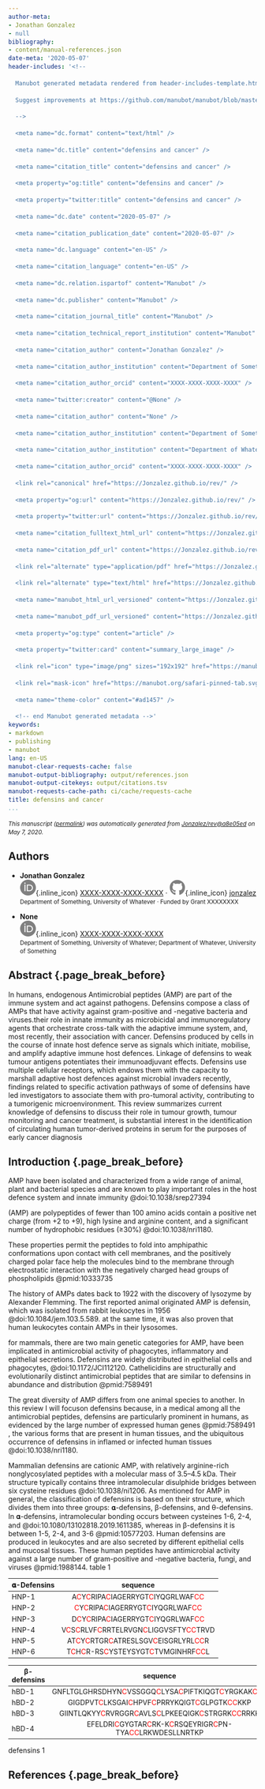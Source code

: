 ```yaml
---
author-meta:
- Jonathan Gonzalez
- null
bibliography:
- content/manual-references.json
date-meta: '2020-05-07'
header-includes: '<!--

  Manubot generated metadata rendered from header-includes-template.html.

  Suggest improvements at https://github.com/manubot/manubot/blob/master/manubot/process/header-includes-template.html

  -->

  <meta name="dc.format" content="text/html" />

  <meta name="dc.title" content="defensins and cancer" />

  <meta name="citation_title" content="defensins and cancer" />

  <meta property="og:title" content="defensins and cancer" />

  <meta property="twitter:title" content="defensins and cancer" />

  <meta name="dc.date" content="2020-05-07" />

  <meta name="citation_publication_date" content="2020-05-07" />

  <meta name="dc.language" content="en-US" />

  <meta name="citation_language" content="en-US" />

  <meta name="dc.relation.ispartof" content="Manubot" />

  <meta name="dc.publisher" content="Manubot" />

  <meta name="citation_journal_title" content="Manubot" />

  <meta name="citation_technical_report_institution" content="Manubot" />

  <meta name="citation_author" content="Jonathan Gonzalez" />

  <meta name="citation_author_institution" content="Department of Something, University of Whatever" />

  <meta name="citation_author_orcid" content="XXXX-XXXX-XXXX-XXXX" />

  <meta name="twitter:creator" content="@None" />

  <meta name="citation_author" content="None" />

  <meta name="citation_author_institution" content="Department of Something, University of Whatever" />

  <meta name="citation_author_institution" content="Department of Whatever, University of Something" />

  <meta name="citation_author_orcid" content="XXXX-XXXX-XXXX-XXXX" />

  <link rel="canonical" href="https://Jonzalez.github.io/rev/" />

  <meta property="og:url" content="https://Jonzalez.github.io/rev/" />

  <meta property="twitter:url" content="https://Jonzalez.github.io/rev/" />

  <meta name="citation_fulltext_html_url" content="https://Jonzalez.github.io/rev/" />

  <meta name="citation_pdf_url" content="https://Jonzalez.github.io/rev/manuscript.pdf" />

  <link rel="alternate" type="application/pdf" href="https://Jonzalez.github.io/rev/manuscript.pdf" />

  <link rel="alternate" type="text/html" href="https://Jonzalez.github.io/rev/v/a8e05ed4204ca04519fb57f7cf8c2b35d669b9cf/" />

  <meta name="manubot_html_url_versioned" content="https://Jonzalez.github.io/rev/v/a8e05ed4204ca04519fb57f7cf8c2b35d669b9cf/" />

  <meta name="manubot_pdf_url_versioned" content="https://Jonzalez.github.io/rev/v/a8e05ed4204ca04519fb57f7cf8c2b35d669b9cf/manuscript.pdf" />

  <meta property="og:type" content="article" />

  <meta property="twitter:card" content="summary_large_image" />

  <link rel="icon" type="image/png" sizes="192x192" href="https://manubot.org/favicon-192x192.png" />

  <link rel="mask-icon" href="https://manubot.org/safari-pinned-tab.svg" color="#ad1457" />

  <meta name="theme-color" content="#ad1457" />

  <!-- end Manubot generated metadata -->'
keywords:
- markdown
- publishing
- manubot
lang: en-US
manubot-clear-requests-cache: false
manubot-output-bibliography: output/references.json
manubot-output-citekeys: output/citations.tsv
manubot-requests-cache-path: ci/cache/requests-cache
title: defensins and cancer
...
```







<small><em>
This manuscript
([permalink](https://Jonzalez.github.io/rev/v/a8e05ed4204ca04519fb57f7cf8c2b35d669b9cf/))
was automatically generated
from [Jonzalez/rev@a8e05ed](https://github.com/Jonzalez/rev/tree/a8e05ed4204ca04519fb57f7cf8c2b35d669b9cf)
on May 7, 2020.
</em></small>

## Authors



+ **Jonathan Gonzalez**<br>
    ![ORCID icon](images/orcid.svg){.inline_icon}
    [XXXX-XXXX-XXXX-XXXX](https://orcid.org/XXXX-XXXX-XXXX-XXXX)
    · ![GitHub icon](images/github.svg){.inline_icon}
    [jonzalez](https://github.com/jonzalez)<br>
  <small>
     Department of Something, University of Whatever
     · Funded by Grant XXXXXXXX
  </small>

+ **None**<br>
    ![ORCID icon](images/orcid.svg){.inline_icon}
    [XXXX-XXXX-XXXX-XXXX](https://orcid.org/XXXX-XXXX-XXXX-XXXX)<br>
  <small>
     Department of Something, University of Whatever; Department of Whatever, University of Something
  </small>



## Abstract {.page_break_before}


 In humans, endogenous Antimicrobial peptides (AMP) are part of the immune system and act against pathogens. Defensins compose a class of AMPs that have activity against gram-positive and -negative bacteria and viruses.their role in innate immunity as microbicidal and immunoregulatory agents that orchestrate cross-talk with the adaptive immune system, and, most recently, their association with cancer. Defensins produced by cells in the course of innate host defence serve as signals which initiate, mobilise, and amplify adaptive immune host defences. Linkage of defensins to weak tumour antigens potentiates their immunoadjuvant effects. Defensins use multiple cellular receptors, which endows them with the capacity to marshall adaptive host defences against microbial invaders recently, findings related to specific activation pathways of some of defensins have led investigators to associate them with pro-tumoral activity, contributing to a tumorigenic microenvironment. This review summarizes current knowledge of defensins to discuss their role in tumour growth, tumour monitoring and cancer treatment, is substantial interest in the identification of circulating human tumor-derived proteins in serum for the purposes of early cancer diagnosis

## **Introduction** {.page_break_before}

AMP have been isolated and characterized from a wide range of animal, plant and bacterial species and are known to play important roles in the host defence system and innate immunity @doi:10.1038/srep27394


(AMP) are polypeptides of fewer than 100 amino acids contain a positive net charge (from +2 to +9), high lysine and arginine content, and a significant number of hydrophobic residues (≥30%) @doi:10.1038/nri1180.

These properties permit the peptides to fold into amphipathic conformations upon contact with cell membranes, and the positively charged polar face help the molecules bind to the membrane through electrostatic interaction with the negatively charged head groups of phospholipids @pmid:10333735  

The history of AMPs dates back to 1922 with the discovery of lysozyme by Alexander Flemming. The first reported animal originated AMP is defensin, which was isolated from rabbit leukocytes in 1956 @doi:10.1084/jem.103.5.589. at the same time, it was also proven that human leukocytes contain AMPs in their lysosomes.

for mammals, there are two main genetic categories for AMP, have been implicated in antimicrobial activity of phagocytes, inflammatory and epithelial secretions. Defensins are widely distributed in epithelial cells and phagocytes, @doi:10.1172/JCI112120. Cathelicidins are structurally and evolutionarily distinct antimicrobial peptides that are similar to defensins in abundance and distribution @pmid:7589491

The great diversity of AMP differs from one animal species to another. In this review I will focuson defensins because, in a medical  among all the antimicrobial peptides, defensins are particularly prominent in humans, as evidenced by the large number of expressed human genes @pmid:7589491 , the various forms that are present in human tissues, and the ubiquitous occurrence of defensins in inflamed or infected human tissues @doi:10.1038/nri1180. 


Mammalian defensins are cationic AMP, with relatively arginine-rich nonglycosylated peptides with a molecular mass of 3.5–4.5 kDa. Their structure typically contains three intramolecular disulphide bridges between six cysteine residues @doi:10.1038/ni1206. As mentioned for AMP in general, the classification of defensins is based on their structure, which divides them into three groups: 𝛂-defensins, β-defensins, and  θ-defensins. In 𝛂-defensins, intramolecular bonding occurs between cysteines 1-6, 2-4, and @doi:10.1080/13102818.2019.1611385, whereas in β-defensins it is between 1-5, 2-4, and 3-6 @pmid:10577203. Human defensins  are produced in leukocytes and are also secreted by different epithelial cells and mucosal tissues. These human peptides have antimicrobial activity against a large number of gram-positive and -negative bacteria, fungi, and viruses @pmid:1988144. table 1 

| 𝛂-Defensins   |            sequence         | 
|----------|:-------------:                   |
|  HNP-1	 |   A<span style="color:red">C</span>Y<span style="color:red">C</span>RIPA<span style="color:red">C</span>IAGERRYGT<span style="color:red">C</span>IYQGRLWAF<span style="color:red">CC</span> | 
|  HNP-2	 |    <span style="color:red">C</span>Y<span style="color:red">C</span>RIPA<span style="color:red">C</span>IAGERRYGT<span style="color:red">C</span>IYQGRLWAF<span style="color:red">CC</span> |  
|  HNP-3	 | D<span style="color:red">C</span>Y<span style="color:red">C</span>RIPA<span style="color:red">C</span>IAGERRYGT<span style="color:red">C</span>IYQGRLWAF<span style="color:red">CC</span>   | 
|  HNP-4	 |  V<span style="color:red">C</span>S<span style="color:red">C</span>RLVF<span style="color:red">C</span>RRTELRVGN<span style="color:red">C</span>LIGGVSFTY<span style="color:red">CC</span>TRVD | 
|  HNP-5		 |    AT<span style="color:red">C</span>Y<span style="color:red">C</span>RTGR<span style="color:red">C</span>ATRESLSGV<span style="color:red">C</span>EISGRLYRL<span style="color:red">CC</span>R   |  
|  HNP-6	 | T<span style="color:red">C</span>H<span style="color:red">C</span>R-RS<span style="color:red">C</span>YSTEYSYGT<span style="color:red">C</span>TVMGINHRF<span style="color:red">CC</span>L   | 


	                                        
|β-defensins   |           sequence         | 
|----------|:-------------:                  |
|  hBD-1	 |  GNFLTGLGHRSDHYN<span style="color:red">C</span>VSSGGQ<span style="color:red">C</span>LYSA<span style="color:red">C</span>PIFTKIQGT<span style="color:red">C</span>YRGKAK<span style="color:red">CC</span>K| 
|  hBD-2	 |    GIGDPVT<span style="color:red">C</span>LKSGAI<span style="color:red">C</span>HPVF<span style="color:red">C</span>PRRYKQIGT<span style="color:red">C</span>GLPGTK<span style="color:red">CC</span>KKP |  
|  hBD-3	 | GIINTLQKYY<span style="color:red">C</span>RVRGGR<span style="color:red">C</span>AVLS<span style="color:red">C</span>LPKEEQIGK<span style="color:red">C</span>STRGRK<span style="color:red">CC</span>RRKK   | 
|  hBD-4	 |EFELDRI<span style="color:red">C</span>GYGTAR<span style="color:red">C</span>RK-K<span style="color:red">C</span>RSQEYRIGR<span style="color:red">C</span>PN-TYA<span style="color:red">CC</span>LRKWDESLLNRTKP 
	                                              
		                                                     
	       
	                                     
	        
    

defensins
1

## References {.page_break_before}

<!-- Explicitly insert bibliography here -->
<div id="refs"></div>

